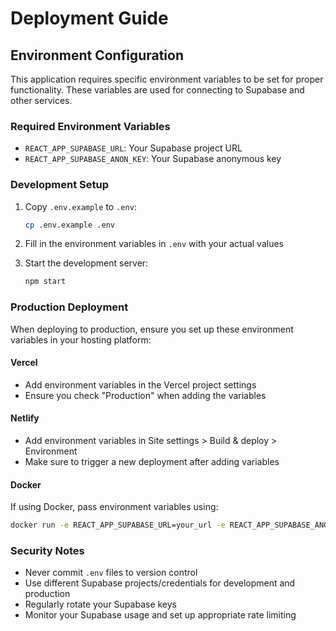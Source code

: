 # Deployment Guide

## Environment Configuration

This application requires specific environment variables to be set for proper functionality. These variables are used for connecting to Supabase and other services.

### Required Environment Variables

- `REACT_APP_SUPABASE_URL`: Your Supabase project URL
- `REACT_APP_SUPABASE_ANON_KEY`: Your Supabase anonymous key

### Development Setup

1. Copy `.env.example` to `.env`:
   ```bash
   cp .env.example .env
   ```

2. Fill in the environment variables in `.env` with your actual values

3. Start the development server:
   ```bash
   npm start
   ```

### Production Deployment

When deploying to production, ensure you set up these environment variables in your hosting platform:

#### Vercel
- Add environment variables in the Vercel project settings
- Ensure you check "Production" when adding the variables

#### Netlify
- Add environment variables in Site settings > Build & deploy > Environment
- Make sure to trigger a new deployment after adding variables

#### Docker
If using Docker, pass environment variables using:
```bash
docker run -e REACT_APP_SUPABASE_URL=your_url -e REACT_APP_SUPABASE_ANON_KEY=your_key ...
```

### Security Notes

- Never commit `.env` files to version control
- Use different Supabase projects/credentials for development and production
- Regularly rotate your Supabase keys
- Monitor your Supabase usage and set up appropriate rate limiting
